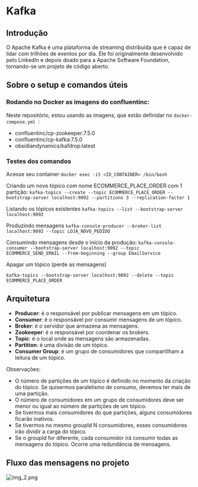 
# Kafka

## Introdução
O Apache Kafka é uma plataforma de streaming distribuída que é capaz de lidar com trilhões de eventos por dia. Ele foi originalmente desenvolvido pelo LinkedIn e depois doado para a Apache Software Foundation, tornando-se um projeto de código aberto.

## Sobre o setup e comandos úteis

### Rodando no Docker as imagens do confluentinc:

Neste repositório, estou usando as imagens, que estão definidar no ```docker-compose.yml ```:
- confluentinc/cp-zookeeper:7.5.0
- confluentinc/cp-kafka:7.5.0
- obsidiandynamics/kafdrop:latest

### Testes dos comandos
Acesse seu container
```docker exec -it <ID_CONTAINER> /bin/bash```

Criando um novo tópico com nome ECOMMERCE_PLACE_ORDER com 1 partição:
```kafka-topics --create --topic ECOMMERCE_PLACE_ORDER --bootstrap-server localhost:9092 --partitions 3 --replication-factor 1```

Listando os tópicos existentes
```kafka-topics --list --bootstrap-server localhost:9092```

Produzindo mensagens
```kafka-console-producer --broker-list localhost:9092 --topic LOJA_NOVO_PEDIDO```

Consumindo mensagens desde o início da produção:
```kafka-console-consumer --bootstrap-server localhost:9092 --topic ECOMMERCE_SEND_EMAIL --from-beginning --group EmailService```

Apagar um tópico (perde as mensagens)

```kafka-topics --bootstrap-server localhost:9092 --delete --topic ECOMMERCE_PLACE_ORDER```

## Arquitetura
- **Producer**: é o responsável por publicar mensagens em um tópico.
- **Consumer**: é o responsável por consumir mensagens de um tópico.
- **Broker**: é o servidor que armazena as mensagens.
- **Zookeeper**: é o responsável por coordenar os brokers.
- **Topic**: é o local onde as mensagens são armazenadas.
- **Partition**: é uma divisão de um tópico.
- **Consumer Group**: é um grupo de consumidores que compartilham a leitura de um tópico.

Observações: 
- O número de partições de um tópico é definido no momento da criação do tópico. Se quisermos paralelismo de consumo, devemos ter mais de uma partição.
- O número de consumidores em um grupo de consumidores deve ser menor ou igual ao número de partições de um tópico.
- Se tivermos mais consumidores do que partições, alguns consumidores ficarão inativos.
- Se tivermos no mesmo groupId N consumidores, esses consumidores irão dividir a carga do tópico.
- Se o groupId for diferente, cada consumidor irá consumir todas as mensagens do tópico. Ocorre uma redundância de mensagens.


## Fluxo das mensagens no projeto


![img_2.png](img_2.png)
